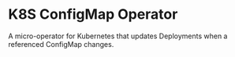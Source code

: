 # K8S ConfigMap Operator

A micro-operator for Kubernetes that updates Deployments when a referenced ConfigMap changes.
